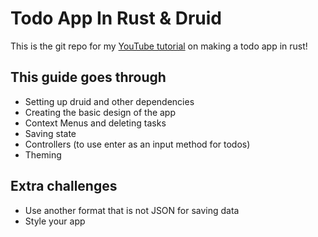 # Todo App In Rust & Druid
This is the git repo for my [YouTube tutorial](https://www.youtube.com/watch?v=YEa2eq4HEU8) on making a todo app in rust!

## This guide goes through
* Setting up druid and other dependencies
* Creating the basic design of the app
* Context Menus and deleting tasks
* Saving state
* Controllers (to use enter as an input method for todos)
* Theming

## Extra challenges
* Use another format that is not JSON for saving data
* Style your app
